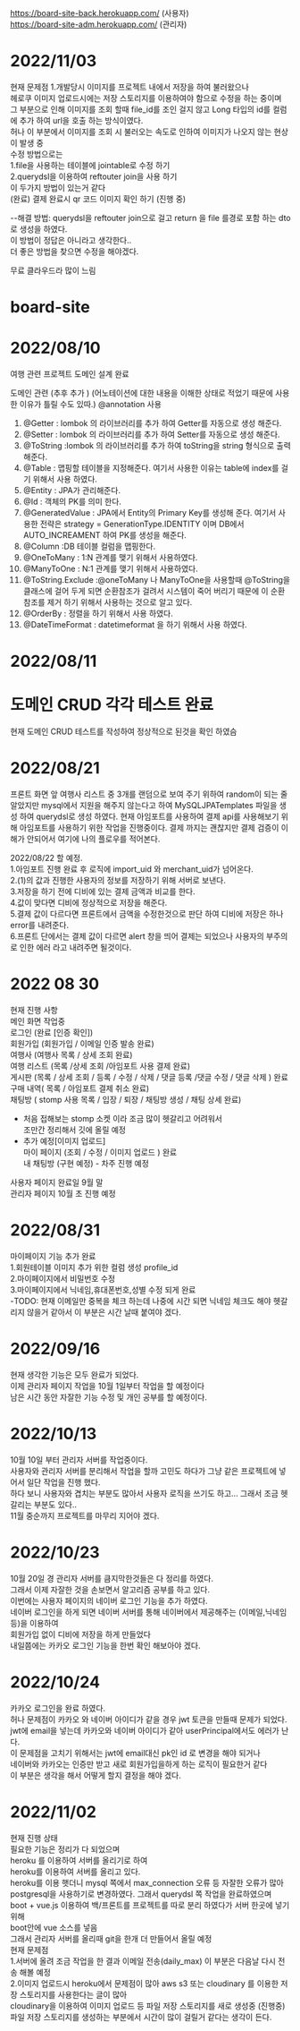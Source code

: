 https://board-site-back.herokuapp.com/  (사용자)<br>
https://board-site-adm.herokuapp.com/  (관리자)

# 2022/11/03
현재 문제점 
1.개발당시 이미지를 프로젝트 내에서 저장을 하여 불러왔으나 <br>
헤로쿠 이미지 업로드시에는 저장 스토리지를 이용하여야 함으로 수정을 하는 중이며 <br>
그 부분으로 인해 이미지를 조회 할때 file_id를 조인 걸지 않고 Long 타입의 id를 컬럼에 추가 하여
url을 호출 하는 방식이였다.<br>
허나 이 부분에서 이미지를 조회 시 불러오는 속도로 인하여 이미지가 나오지 않는 현상이 발생 중<br>
수정 방법으로는 <br>
1.file을 사용하는 테이블에 jointable로 수정 하기<br>
2.querydsl을 이용하여 reftouter join을 사용 하기<br>
이 두가지 방법이 있는거 같다 <br>
(완료)
결제 완료시 qr 코드 이미지 확인 하기 (진행 중)

--해결 방법:
 querydsl을 reftouter join으로 걸고 return 을 file 를경로 포함 하는 dto 로 생성을 하였다.<br>
 이 방법이 정답은 아니라고 생각한다.. <br>
 더 좋은 방법을 찾으면 수정을 해야겠다.<br>
 





무료 클라우드라 많이 느림 <br>

# board-site
# 2022/08/10
여행 관련 프로젝트 도메인 설계 완료

도메인 관련 (추후 추가 ) (어노테이션에 대한 내용을 이해한 상태로 적었기 때문에 사용한 이유가 틀릴 수도 있따.)
@annotation 사용 

1. @Getter : lombok 의 라이브러리를 추가 하여 Getter를 자동으로 생성 해준다.
2. @Setter : lombok 의 라이브러리를 추가 하여 Setter를 자동으로 생성 해준다.
3. @ToString :lombok 의 라이브러리를 추가 하여 toString을 string 형식으로 출력 해준다.
4. @Table : 맵핑할 테이블을 지정해준다. 
   여기서 사용한 이유는 table에 index를 걸기 위해서 사용 하였다.
5. @Entity : JPA가 관리해준다. 
6. @Id : 객체의 PK를 의미 한다.
7. @GeneratedValue : JPA에서 Entity의 Primary Key를 생성해 준다.
  여기서 사용한 전략은 strategy = GenerationType.IDENTITY 이며 DB에서 AUTO_INCREAMENT 하여 PK를 생성을 해준다.
8. @Column :DB 테이블 컬럼을 맵핑한다.
9. @OneToMany : 1:N 관계를 맺기 위해서 사용하였다.
10. @ManyToOne : N:1 관계를 맺기 위해서 사용하였다.
11. @ToString.Exclude :@oneToMany 나 ManyToOne을 사용할때 @ToString을 클래스에 걸어 두게 되면 순환참조가 걸려서 시스템이 죽어 버리기 때문에 이 순환 참조를 제거 하기 위해서 사용하는 것으로 알고 있다.
12. @OrderBy : 정렬을 하기 위해서 사용 하였다.
13. @DateTimeFormat : datetimeformat 을 하기 위해서 사용 하였다.

# 2022/08/11
# 도메인 CRUD 각각 테스트 완료
현재 도메인 CRUD 테스트를 작성하여 정상적으로 된것을 확인 하였슴

# 2022/08/21
프론트 화면 앞 여행사 리스트 중 3개를 랜덤으로 보여 주기 위하여 
random이 되는 줄 알았지만 mysql에서 지원을 해주지 않는다고 하여
MySQLJPATemplates 파일을 생성 하여 querydsl로 생성 하였다.
현재 아임포트를 사용하여 결제 api를 사용해보기 위해 아임포트를 사용하기 위한 작업을 진행중이다.
결제 까지는 괜찮지만 결제 검증이 이해가 안되어서 여기에 나의 플로우를 적어본다.

2022/08/22 할 예정.<br>
1.아임포트 진행 완료 후 로직에 import_uid 와 merchant_uid가 넘어온다.<br>
2.(1)의 값과 진행한 사용자의 정보를 저장하기 위해 서버로 보낸다.<br>
3.저장을 하기 전에 디비에 있는 결제 금액과 비교를 한다.<br>
4.값이 맞다면 디비에 정상적으로 저장을 해준다.<br>
5.결제 값이 다르다면 프론트에서 금액을 수정한것으로 판단 하여 디비에 저장은 하나 error를 내려준다.<br>
6.프론트 단에서는 결제 값이 다르면 alert 창을 띄어 결제는 되었으나 사용자의 부주의로 인한 에러 라고 내려주면 될것이다.<br>


# 2022 08 30
현재 진행 사항<br/>
메인 화면 작업중<br/>
로그인 (완료 [인증 확인])<br/>
회원가입 (회원가입 / 이메일 인증 발송 완료)<br/>
여행사 (여행사 목록 / 상세 조회 완료)<br/>
여행 리스트 (목록 /상세 조회 /아임포트 사용 결제 완료)<br/>
게시판 (목록 / 상세 조회 / 등록 / 수정 / 삭제 / 댓글 등록 /댓글 수정 / 댓글 삭제 ) 완료<br/>
구매 내역( 목록 / 아임포트 결제 취소 완료)<br/>
채팅방 ( stomp 사용 목록 / 입장 / 퇴장 / 채팅방 생성 / 채팅 상세 완료) <br/>
* 처음 접해보는 stomp 소켓 이라 조금 많이 헷갈리고 어려워서 <br/>
  조만간 정리해서 깃에 올릴 예정<br/>
* 추가 예정[이미지 업로드] <br/>
마이 페이지 (조회 / 수정 / 이미지 업로드 ) 완료<br>
내 채팅방 (구현 예정) - 차주 진행 예정<br/>

사용자 페이지 완료일 9월 말<br/>
관리자 페이지 10월 초 진행 예정<br/>

# 2022/08/31
마이페이지 기능 추가 완료<br>
1.회원테이블 이미지 추가 위한 컬럼 생성 profile_id<br>
2.마이페이지에서 비밀번호 수정<br>
3.마이페이지에서 닉네임,휴대폰번호,성별 수정 되게 완료<br>
-TODO: 현재 이메일만 중복을 체크 하는데 나중에 시간 되면 닉네임 체크도 해야 헷갈리지 않을거 같아서 이 부분은 시간 날때 붙여야 겠다.<br>

# 2022/09/16
현재 생각한 기능은 모두 완료가 되었다.<br>
이제 관리자 페이지 작업을 10월 1일부터 작업을 할 예정이다<br>
남은 시간 동안 자잘한 기능 수정 및 개인 공부를 할 예정이다.

# 2022/10/13
10월 10일 부터 관리자 서버를 작업중이다. <br>
사용자와 관리자 서버를 분리해서 작업을 할까 고민도 하다가 그냥 같은 프로젝트에 넣어서 일단 작업을 진행 했다.<br>
하다 보니 사용자와 겹치는 부분도 많아서 사용자 로직을 쓰기도 하고... 그래서 조금 헷갈리는 부분도 있다..<br>
11월 중순까지 프로젝트를 마무리 지어야 겠다.

# 2022/10/23
10월 20일 경 관리자 서버를 큼지막한것들은 다 정리를 하였다. <br>
그래서 이제 자잘한 것을 손보면서 알고리즘 공부를 하고 있다.<br>
이번에는 사용자 페이지의 네이버 로그인 기능을 추가 하였다.<br>
네이버 로그인을 하게 되면 네이버 서버를 통해 네이버에서 제공해주는 (이메일,닉네임 등)을 이용하여 <br>
회원가입 없이 디비에 저장을 하게 만들었다<br>
내일쯤에는 카카오 로그인 기능을 한번 확인 해보아야 겠다.<br>

# 2022/10/24
카카오 로그인을 완료 하였다. <br>
허나 문제점이 카카오 와 네이버 아이디가 같을 경우 jwt 토큰을 만들때 문제가 되었다. <br>
jwt에 email을 넣는데 카카오와 네이버 아이디가 같아 userPrincipal에서도 에러가 난다.<br>
이 문제점을 고치기 위해서는 jwt에 email대신 pk인 id 로 변경을 해야 되거나<br>
네이버와 카카오는 인증만 받고 새로 회원가입을하게 하는 로직이 필요한거 같다 <br>
이 부분은 생각을 해서 어떻게 할지 결정을 해야 겠다. <br>

# 2022/11/02
현재 진행 상태 <br>
필요한 기능은 정리가 다 되었으며 <br>
heroku 를 이용하여 서버를 올리기로 하여<br>
heroku를 이용하여 서버를 올리고 있다.<br>
heroku를 이용 햇더니 mysql 쪽에서  max_connection 오류 등 자잘한 오류가 많아
postgresql을 사용하기로 변경하였다. 그래서 querydsl 쪽 작업을 완료하였으며<br>
boot + vue.js 이용하여 백/프론트를 프로젝트를 따로 분리 하였다가 서버 한곳에 넣기 위해<br>
boot안에 vue 소스를 넣음<br>
그래서 관리자 서버를 올리때 git을 한개 더 만들어서 올릴 예정<br>
현재 문제점<br>
1.서버에 올려 조금 작업을 한 결과 이메일 전송(daily_max) 이 부분은 다음날 다시 전송 해볼 예정<br>
2.이미지 업로드시 heroku에서 문제점이 많아 aws s3 또는 cloudinary 를 이용한 저장 스토리지를 사용한다는 글이 많아 <br>
cloudinary을 이용하여 이미지 업로드 등 파일 저장 스토리지를 새로 생성중 (진행중)<br>
파일 저장 스토리지를 생성하는 부분에서 시간이 많이 걸릴거 같다는 생각이 든다.<br>




